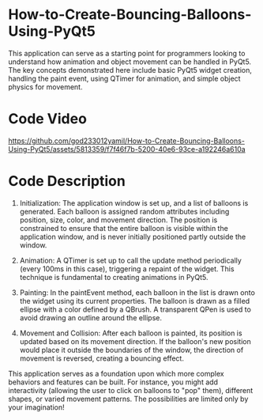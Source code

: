 # How-to-Create-Bouncing-Balloons-Using-PyQt5
This application can serve as a starting point for programmers  looking to understand how animation and object movement can be  handled in PyQt5. The key concepts demonstrated here include  basic PyQt5 widget creation, handling the paint event, using  QTimer for animation, and simple object physics for movement.

# Code Video
https://github.com/god233012yamil/How-to-Create-Bouncing-Balloons-Using-PyQt5/assets/5813359/f7f46f7b-5200-40e6-93ce-a192246a610a

# Code Description
1. Initialization: The application window is set up, and a list of balloons is generated. Each balloon is assigned random attributes including position, size, color, and movement direction. The position is constrained to ensure that the entire balloon is visible within the application window, and is never initially positioned partly outside the window.

2. Animation: A QTimer is set up to call the update method periodically (every 100ms in this case), triggering a repaint of the widget. This technique is fundamental to creating animations in PyQt5.

3. Painting: In the paintEvent method, each balloon in the list is drawn onto the widget using its current properties. The balloon is drawn as a filled ellipse with a color defined by a QBrush. A transparent QPen is used to avoid drawing an outline around the ellipse.

4. Movement and Collision: After each balloon is painted, its position is updated based on its movement direction. If the balloon's new position would place it outside the boundaries of the window, the direction of movement is reversed, creating a bouncing effect.

This application serves as a foundation upon which more complex behaviors and features can be built. For instance, you might add interactivity (allowing the user to click on balloons to "pop" them), different shapes, or varied movement patterns. The possibilities are limited only by your imagination!

